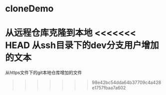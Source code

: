 # cloneDemo
从远程仓库克隆到本地
<<<<<<< HEAD
从ssh目录下的dev分支用户增加的文本
=======

从https文件下的git本地仓库增加的文件
>>>>>>> 98e42bc54dda64b37709c4a428e1757fbaa7a602
